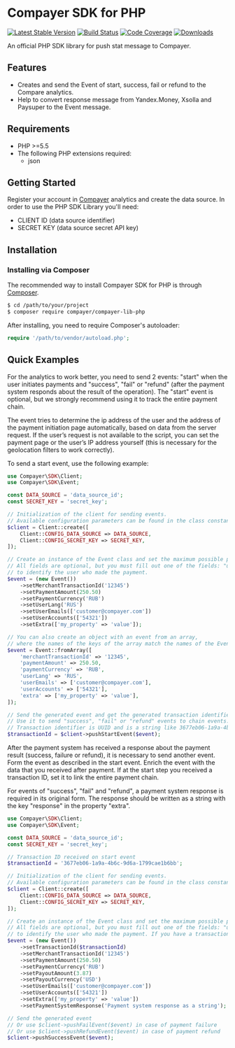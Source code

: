 # Compayer SDK for PHP

[![Latest Stable Version](https://poser.pugx.org/compayer/compayer-lib-php/v/stable.png)](https://packagist.org/packages/compayer/compayer-lib-php)
[![Build Status](https://travis-ci.org/compayer/compayer-lib-php.png?branch=master)](https://travis-ci.org/compayer/compayer-lib-php)
[![Code Coverage](https://codecov.io/gh/compayer/compayer-lib-php/branch/master/graph/badge.svg)](https://codecov.io/gh/compayer/compayer-lib-php)
[![Downloads](https://poser.pugx.org/compayer/compayer-lib-php/d/total.png)](https://packagist.org/packages/compayer/compayer-lib-php)

An official PHP SDK library for push stat message to Compayer.

## Features
* Creates and send the Event of start, success, fail or refund to the Compare analytics.
* Help to convert response message from Yandex.Money, Xsolla and Paysuper to the Event message. 

## Requirements
* PHP >=5.5
* The following PHP extensions required:
  * json

## Getting Started

Register your account in [Compayer](https://compayer.com) analytics and create the data source.
In order to use the PHP SDK Library you'll need:
* CLIENT ID (data source identifier)
* SECRET KEY (data source secret API key)

## Installation

### Installing via Composer

The recommended way to install Compayer SDK for PHP is through [Composer](http://getcomposer.org).

``` bash
$ cd /path/to/your/project
$ composer require compayer/compayer-lib-php
```

After installing, you need to require Composer's autoloader:

```php
require '/path/to/vendor/autoload.php';
```

## Quick Examples

For the analytics to work better, you need to send 2 events: "start" when the user initiates payments and "success", 
"fail" or "refund" (after the payment system responds about the result of the operation).
The "start" event is optional, but we strongly recommend using it to track the entire payment chain. 

The event tries to determine the ip address of the user and the address of the payment initiation page automatically, 
based on data from the server request. If the user’s request is not available to the script, you can set the payment 
page or the user’s IP address yourself (this is necessary for the geolocation filters to work correctly).

To send a start event, use the following example:

```php
use Compayer\SDK\Client;
use Compayer\SDK\Event;

const DATA_SOURCE = 'data_source_id';
const SECRET_KEY = 'secret_key';

// Initialization of the client for sending events.
// Available configuration parameters can be found in the class constants Client::CONFIG_*.
$client = Client::create([
    Client::CONFIG_DATA_SOURCE => DATA_SOURCE,
    Client::CONFIG_SECRET_KEY => SECRET_KEY,
]);

// Create an instance of the Event class and set the maximum possible properties about the user and payment.
// All fields are optional, but you must fill out one of the fields: "userEmails", "userPhones" or "userAccounts" 
// to identify the user who made the payment.
$event = (new Event())
    ->setMerchantTransactionId('12345')
    ->setPaymentAmount(250.50)
    ->setPaymentCurrency('RUB')
    ->setUserLang('RUS')
    ->setUserEmails(['customer@compayer.com'])
    ->setUserAccounts(['54321'])
    ->setExtra(['my_property' => 'value']);

// You can also create an object with an event from an array, 
// where the names of the keys of the array match the names of the Event properties.
$event = Event::fromArray([
    'merchantTransactionId' => '12345',
    'paymentAmount' => 250.50,
    'paymentCurrency' => 'RUB',
    'userLang' => 'RUS',
    'userEmails' => ['customer@compayer.com'],
    'userAccounts' => ['54321'],
    'extra' => ['my_property' => 'value'],
]);

// Send the generated event and get the generated transaction identifier.
// Use it to send "success", "fail" or "refund" events to chain events.
// Transaction identifier is UUID and is a string like 3677eb06-1a9a-4b6c-9d6a-1799cae1b6bb.
$transactionId = $client->pushStartEvent($event);
```

After the payment system has received a response about the payment result (success, failure or refund), it is necessary to send another event.
Form the event as described in the start event. Enrich the event with the data that you received after payment.
If at the start step you received a transaction ID, set it to link the entire payment chain.

For events of "success", "fail" and "refund", a payment system response is required in its original form.
The response should be written as a string with the key "response" in the property "extra".

```php
use Compayer\SDK\Client;
use Compayer\SDK\Event;

const DATA_SOURCE = 'data_source_id';
const SECRET_KEY = 'secret_key';

// Transaction ID received on start event
$transactionId = '3677eb06-1a9a-4b6c-9d6a-1799cae1b6bb';

// Initialization of the client for sending events.
// Available configuration parameters can be found in the class constants Client::CONFIG_*.
$client = Client::create([
    Client::CONFIG_DATA_SOURCE => DATA_SOURCE,
    Client::CONFIG_SECRET_KEY => SECRET_KEY,
]);

// Create an instance of the Event class and set the maximum possible properties about the user and payment
// All fields are optional, but you must fill out one of the fields: "userEmails", "userPhones" or "userAccounts" 
// to identify the user who made the payment. If you have a transaction ID for the start event, specify it.
$event = (new Event())
    ->setTransactionId($transactionId)
    ->setMerchantTransactionId('12345')
    ->setPaymentAmount(250.50)
    ->setPaymentCurrency('RUB')
    ->setPayoutAmount(3.87)
    ->setPayoutCurrency('USD')
    ->setUserEmails(['customer@compayer.com'])
    ->setUserAccounts(['54321'])
    ->setExtra(['my_property' => 'value'])
    ->setPaymentSystemResponse('Payment system response as a string');

// Send the generated event
// Or use $client->pushFailEvent($event) in case of payment failure
// Or use $client->pushRefundEvent($event) in case of payment refund
$client->pushSuccessEvent($event);
```
